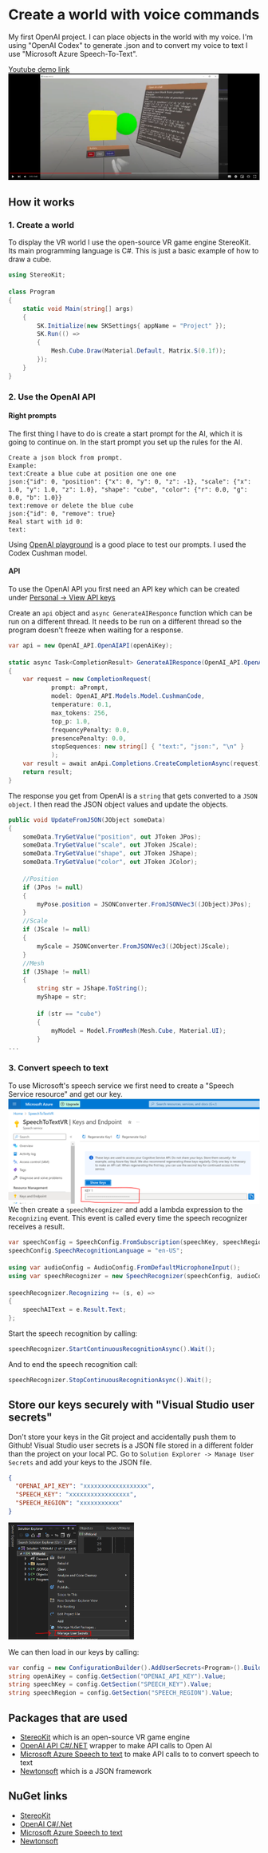 # Create a world with voice commands
My first OpenAI project. I can place objects in the world with my voice.
I'm using "OpenAI Codex" to generate .json and to convert my voice to text I use "Microsoft Azure Speech-To-Text".

[Youtube demo link](https://youtu.be/7q-3J6OqiMY)
[![Youtube link to demo](img/YoutubeVideoThumbnail.PNG)](https://youtu.be/7q-3J6OqiMY "Youtube link to demo")

## How it works
### 1. Create a world
To display the VR world I use the open-source VR game engine StereoKit. Its main programming language is C#. This is just a basic example of how to draw a cube.
```csharp
using StereoKit;

class Program
{
    static void Main(string[] args)
    {
        SK.Initialize(new SKSettings{ appName = "Project" });
        SK.Run(() =>
        {
            Mesh.Cube.Draw(Material.Default, Matrix.S(0.1f));
        });
    }
}
```
### 2. Use the OpenAI API
#### Right prompts
The first thing I have to do is create a start prompt for the AI, which it is going to continue on. In the start prompt you set up the rules for the AI.
```
Create a json block from prompt.
Example:
text:Create a blue cube at position one one one
json:{"id": 0, "position": {"x": 0, "y": 0, "z": -1}, "scale": {"x": 1.0, "y": 1.0, "z": 1.0}, "shape": "cube", "color": {"r": 0.0, "g": 0.0, "b": 1.0}}
text:remove or delete the blue cube
json:{"id": 0, "remove": true}
Real start with id 0:
text:
```
Using [OpenAI playground](https://platform.openai.com/playground) is a good place to test our prompts. I used the Codex Cushman model.
#### API
To use the OpenAI API you first need an API key which can be created under [Personal -> View API keys](https://platform.openai.com/account/api-keys)

Create an `api` object and `async GenerateAIResponce` function which can be run on a different thread. It needs to be run on a different thread so the program doesn't freeze when waiting for a response.
```csharp
var api = new OpenAI_API.OpenAIAPI(openAiKey);

static async Task<CompletionResult> GenerateAIResponce(OpenAI_API.OpenAIAPI anApi, string aPrompt)
{
    var request = new CompletionRequest(
            prompt: aPrompt,
            model: OpenAI_API.Models.Model.CushmanCode,
            temperature: 0.1,
            max_tokens: 256,
            top_p: 1.0,
            frequencyPenalty: 0.0,
            presencePenalty: 0.0,
            stopSequences: new string[] { "text:", "json:", "\n" }
            );
    var result = await anApi.Completions.CreateCompletionAsync(request);
    return result;
}
```
The response you get from OpenAI is a `string` that gets converted to a `JSON object`.  I then read the JSON object values and update the objects. 
```csharp
public void UpdateFromJSON(JObject someData)
{
    someData.TryGetValue("position", out JToken JPos);
    someData.TryGetValue("scale", out JToken JScale);
    someData.TryGetValue("shape", out JToken JShape);
    someData.TryGetValue("color", out JToken JColor);

    //Position
    if (JPos != null)
    {
        myPose.position = JSONConverter.FromJSONVec3((JObject)JPos);
    }
    //Scale
    if (JScale != null)
    {
        myScale = JSONConverter.FromJSONVec3((JObject)JScale);
    }
    //Mesh
    if (JShape != null)
    {
        string str = JShape.ToString();
        myShape = str;

        if (str == "cube")
        {
            myModel = Model.FromMesh(Mesh.Cube, Material.UI);
        }
...
```

### 3. Convert speech to text
To use Microsoft's speech service we first need to create a "Speech Service resource" and get our key.
![Microsoft Speech Service Key](img/MicrosoftSpeechServiceKey.PNG)
We then create a `speechRecognizer` and add a lambda expression to the `Recognizing` event. This event is called every time the speech recognizer receives a result.
```csharp
var speechConfig = SpeechConfig.FromSubscription(speechKey, speechRegion);
speechConfig.SpeechRecognitionLanguage = "en-US";

using var audioConfig = AudioConfig.FromDefaultMicrophoneInput();
using var speechRecognizer = new SpeechRecognizer(speechConfig, audioConfig);

speechRecognizer.Recognizing += (s, e) =>
{
    speechAIText = e.Result.Text;
};
```
Start the speech recognition by calling:
```csharp
speechRecognizer.StartContinuousRecognitionAsync().Wait();
```
And to end the speech recognition call:
```csharp
speechRecognizer.StopContinuousRecognitionAsync().Wait();
```

## Store our keys securely with "Visual Studio user secrets"
Don't store your keys in the Git project and accidentally push them to Github! Visual Studio user secrets is a JSON file stored in a different folder than the project on your local PC.
Go to `Solution Explorer -> Manage User Secrets` and add your keys to the JSON file.
```json
{
  "OPENAI_API_KEY": "xxxxxxxxxxxxxxxxxx",
  "SPEECH_KEY": "xxxxxxxxxxxxxxxxx",
  "SPEECH_REGION": "xxxxxxxxxxx"
}
```

<img src="img/VisualStudioManagerUserSecrets.PNG" width="50%">

We can then load in our keys by calling:
```csharp
var config = new ConfigurationBuilder().AddUserSecrets<Program>().Build();
string openAiKey = config.GetSection("OPENAI_API_KEY").Value;
string speechKey = config.GetSection("SPEECH_KEY").Value;
string speechRegion = config.GetSection("SPEECH_REGION").Value;
```

## Packages that are used
- [StereoKit](https://github.com/StereoKit/StereoKit) which is an open-source VR game engine
- [OpenAI API C#/.NET](https://github.com/OkGoDoIt/OpenAI-API-dotnet) wrapper to make API calls to Open AI
- [Microsoft Azure Speech to text](https://learn.microsoft.com/en-us/azure/cognitive-services/speech-service/) to make API calls to to convert speech to text
- [Newtonsoft](https://www.newtonsoft.com/json) which is a JSON framework

## NuGet links
- [StereoKit](https://www.nuget.org/packages/StereoKit)
- [OpenAI C#/.Net](https://www.nuget.org/packages/OpenAI/)
- [Microsoft Azure Speech to text](https://www.nuget.org/packages/Microsoft.CognitiveServices.Speech/)
- [Newtonsoft](https://www.nuget.org/packages/Newtonsoft.Json)